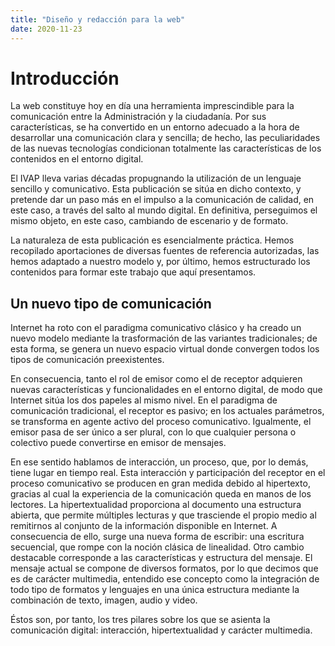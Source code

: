 ```yaml
---
title: "Diseño y redacción para la web"
date: 2020-11-23
---
```


# Introducción

La web constituye hoy en día una herramienta imprescindible para la comunicación entre la Administración y la ciudadanía. Por sus características, se ha convertido en un entorno adecuado a la hora de desarrollar una comunicación clara y
sencilla; de hecho, las peculiaridades de las nuevas tecnologías condicionan totalmente las características de los contenidos en el entorno digital.

El IVAP lleva varias décadas propugnando la utilización de un lenguaje sencillo y
comunicativo. Esta publicación se sitúa en dicho contexto, y pretende dar un paso
más en el impulso a la comunicación de calidad, en este caso, a través del salto al
mundo digital. En definitiva, perseguimos el mismo objeto, en este caso, cambiando de escenario y de formato.

La naturaleza de esta publicación es esencialmente práctica. Hemos recopilado
aportaciones de diversas fuentes de referencia autorizadas, las hemos adaptado
a nuestro modelo y, por último, hemos estructurado los contenidos para formar
este trabajo que aquí presentamos.

## Un nuevo tipo de comunicación

Internet ha roto con el paradigma comunicativo clásico y ha creado un nuevo
modelo mediante la trasformación de las variantes tradicionales; de esta forma, se
genera un nuevo espacio virtual donde convergen todos los tipos de comunicación preexistentes.

En consecuencia, tanto el rol de emisor como el de receptor adquieren nuevas características y funcionalidades en el entorno digital, de modo que Internet sitúa los dos papeles al mismo nivel. En el paradigma de comunicación tradicional, el receptor es pasivo; en los actuales parámetros, se transforma en agente activo del proceso comunicativo. Igualmente, el emisor pasa de ser único a ser plural, con lo que cualquier persona o colectivo puede convertirse en emisor de mensajes. 

En ese sentido hablamos de interacción, un proceso, que, por lo demás, tiene lugar en tiempo real. Esta interacción y participación del receptor en el proceso comunicativo se producen en gran medida debido al hipertexto, gracias al cual la experiencia de la
comunicación queda en manos de los lectores. La hipertextualidad proporciona al documento una estructura abierta, que permite múltiples lecturas y que trasciende el propio medio al remitirnos al conjunto de la información disponible en
Internet. A consecuencia de ello, surge una nueva forma de escribir: una escritura secuencial, que rompe con la noción clásica de linealidad. Otro cambio destacable corresponde a las características y estructura del mensaje. El mensaje actual se compone de diversos formatos, por lo que decimos que es de carácter multimedia, entendido ese concepto como la integración de todo
tipo de formatos y lenguajes en una única estructura mediante la combinación de texto, imagen, audio y video.

Éstos son, por tanto, los tres pilares sobre los que se asienta la comunicación digital: interacción, hipertextualidad y carácter multimedia.